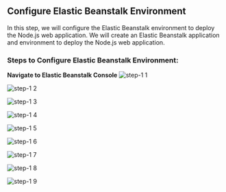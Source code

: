 ## Configure Elastic Beanstalk Environment

In this step, we will configure the Elastic Beanstalk environment to deploy the Node.js web application. We will create an Elastic Beanstalk application and environment to deploy the Node.js web application.

### Steps to Configure Elastic Beanstalk Environment:

**Navigate to Elastic Beanstalk Console**
![step-1 1](https://github.com/mathesh-me/aws-cicd-devops-web-app/assets/144098846/c23f3a90-6777-4a9b-a044-930a5f6896ef)

![step-1 2](https://github.com/mathesh-me/aws-cicd-devops-web-app/assets/144098846/73b9b4a5-dee9-4523-a7ec-5e34d4464fc1)

![step-1 3](https://github.com/mathesh-me/aws-cicd-devops-web-app/assets/144098846/e00e3ba6-b4dd-4cbd-b4c3-33a1545304ce)

![step-1 4](https://github.com/mathesh-me/aws-cicd-devops-web-app/assets/144098846/82f4769d-0944-4a01-b2d2-f5c2b4b5ed97)

![step-1 5](https://github.com/mathesh-me/aws-cicd-devops-web-app/assets/144098846/1361c092-8d5c-4498-a460-f6beac2a0625)

![step-1 6](https://github.com/mathesh-me/aws-cicd-devops-web-app/assets/144098846/f9553b62-40ce-40bb-9028-8376b7445132)

![step-1 7](https://github.com/mathesh-me/aws-cicd-devops-web-app/assets/144098846/84f171f0-8a87-41fb-9fff-e7e746724fc2)

![step-1 8](https://github.com/mathesh-me/aws-cicd-devops-web-app/assets/144098846/aa63354c-d6a5-4a19-b830-4d0257321b74)

![step-1 9](https://github.com/mathesh-me/aws-cicd-devops-web-app/assets/144098846/6131cc7f-80fc-4884-a511-628c2e1decb6)
